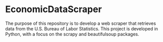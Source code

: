 # EconomicDataScraper

The purpose of this repository is to develop a web scraper that retrieves data from the U.S. Bureau of Labor Statistics. This project is developed in Python, with a focus on the scrapy and beautifulsoup packages.
